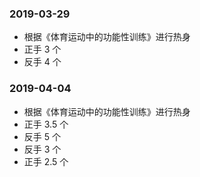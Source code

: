 
### 2019-03-29

* 根据《体育运动中的功能性训练》进行热身
* 正手 3 个
* 反手 4 个

### 2019-04-04

* 根据《体育运动中的功能性训练》进行热身
* 正手 3.5 个
* 反手 5 个
* 反手 3 个
* 正手 2.5 个